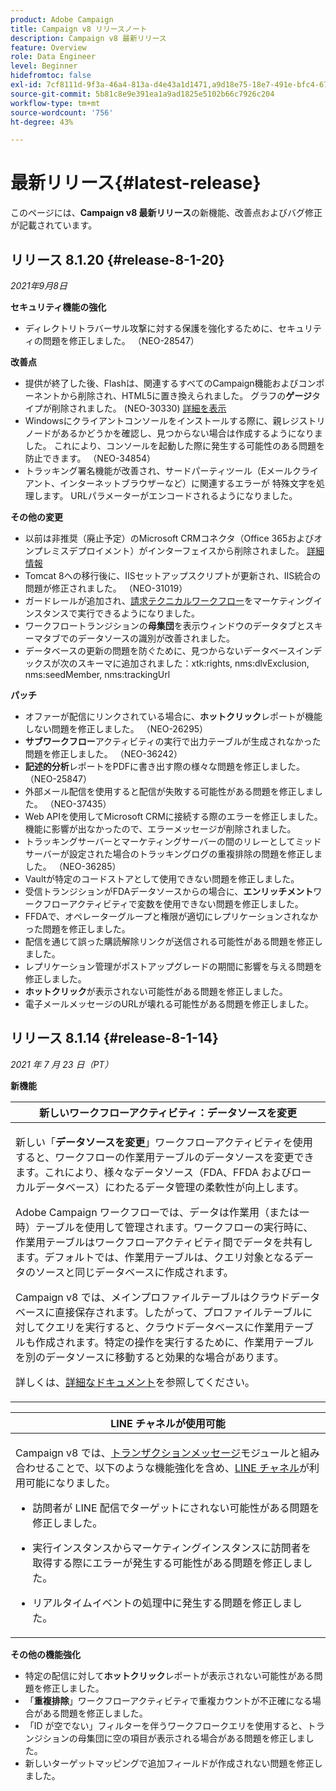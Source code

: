 ```yaml
---
product: Adobe Campaign
title: Campaign v8 リリースノート
description: Campaign v8 最新リリース
feature: Overview
role: Data Engineer
level: Beginner
hidefromtoc: false
exl-id: 7cf8111d-9f3a-46a4-813a-d4e43a1d1471,a9d18e75-18e7-491e-bfc4-671c3600396e
source-git-commit: 5b81c8e9e391ea1a9ad1825e5102b66c7926c204
workflow-type: tm+mt
source-wordcount: '756'
ht-degree: 43%

---
```


# 最新リリース{#latest-release}

このページには、**Campaign v8 最新リリース**&#x200B;の新機能、改善点およびバグ修正が記載されています。

## リリース 8.1.20 {#release-8-1-20}

_2021年9月8日_

**セキュリティ機能の強化**

* ディレクトリトラバーサル攻撃に対する保護を強化するために、セキュリティの問題を修正しました。 （NEO-28547）

**改善点**

* 提供が終了した後、Flashは、関連するすべてのCampaign機能およびコンポーネントから削除され、HTML5に置き換えられました。 グラフの&#x200B;**ゲージ**&#x200B;タイプが削除されました。 (NEO-30330) [詳細を表示](https://experienceleague.adobe.com/docs/campaign-classic/using/reporting/creating-new-reports/creating-a-chart.html)
* Windowsにクライアントコンソールをインストールする際に、親レジストリノードがあるかどうかを確認し、見つからない場合は作成するようになりました。 これにより、コンソールを起動した際に発生する可能性のある問題を防止できます。 （NEO-34854）
* トラッキング署名機能が改善され、サードパーティツール（Eメールクライアント、インターネットブラウザーなど）に関連するエラーが 特殊文字を処理します。 URLパラメーターがエンコードされるようになりました。

**その他の変更**

* 以前は非推奨（廃止予定）のMicrosoft CRMコネクタ（Office 365およびオンプレミスデプロイメント）がインターフェイスから削除されました。 [詳細情報](https://experienceleague.adobe.com/docs/campaign-classic/using/getting-started/connectors/crm-connectors/crm-ms-dynamics.html#configure-acc-for-microsoft)
* Tomcat 8への移行後に、IISセットアップスクリプトが更新され、IIS統合の問題が修正されました。 （NEO-31019）
* ガードレールが追加され、[請求テクニカルワークフロー](https://experienceleague.adobe.com/docs/campaign-classic/using/monitoring-campaign-classic/production-procedures/monitoring-processes.html#billing-report)をマーケティングインスタンスで実行できるようになりました。
* ワークフロートランジションの&#x200B;**母集団**&#x200B;を表示ウィンドウのデータタブとスキーマタブでのデータソースの識別が改善されました。
* データベースの更新の問題を防ぐために、見つからないデータベースインデックスが次のスキーマに追加されました：xtk:rights, nms:dlvExclusion, nms:seedMember, nms:trackingUrl

**パッチ**

* オファーが配信にリンクされている場合に、**ホットクリック**&#x200B;レポートが機能しない問題を修正しました。 （NEO-26295）
* **サブワークフロー**&#x200B;アクティビティの実行で出力テーブルが生成されなかった問題を修正しました。 （NEO-36242）
* **記述的分析**&#x200B;レポートをPDFに書き出す際の様々な問題を修正しました。 （NEO-25847）
* 外部メール配信を使用すると配信が失敗する可能性がある問題を修正しました。 （NEO-37435）
* Web APIを使用してMicrosoft CRMに接続する際のエラーを修正しました。 機能に影響が出なかったので、エラーメッセージが削除されました。
* トラッキングサーバーとマーケティングサーバーの間のリレーとしてミッドサーバーが設定された場合のトラッキングログの重複排除の問題を修正しました。 （NEO-36285）
* Vaultが特定のコードストアとして使用できない問題を修正しました。
* 受信トランジションがFDAデータソースからの場合に、**エンリッチメント**&#x200B;ワークフローアクティビティで変数を使用できない問題を修正しました。
* FFDAで、オペレーターグループと権限が適切にレプリケーションされなかった問題を修正しました。
* 配信を通じて誤った購読解除リンクが送信される可能性がある問題を修正しました。
* レプリケーション管理がポストアップグレードの期間に影響を与える問題を修正しました。
* **ホットクリック**&#x200B;が表示されない可能性がある問題を修正しました。
* 電子メールメッセージのURLが壊れる可能性がある問題を修正しました。

## リリース 8.1.14 {#release-8-1-14}

_2021 年 7 月 23 日（PT）_

**新機能**

<table>
<thead>
<tr>
<th><strong>新しいワークフローアクティビティ：データソースを変更</strong><br/></th>
</tr>
</thead>
<tbody>
<tr>
<td>
<p>新しい「<b>データソースを変更</b>」ワークフローアクティビティを使用すると、ワークフローの作業用テーブルのデータソースを変更できます。これにより、様々なデータソース（FDA、FFDA およびローカルデータベース）にわたるデータ管理の柔軟性が向上します。</p>
<p>Adobe Campaign ワークフローでは、データは作業用（または一時）テーブルを使用して管理されます。ワークフローの実行時に、作業用テーブルはワークフローアクティビティ間でデータを共有します。デフォルトでは、作業用テーブルは、クエリ対象となるデータのソースと同じデータベースに作成されます。</p>
<p>Campaign v8 では、メインプロファイルテーブルはクラウドデータベースに直接保存されます。したがって、プロファイルテーブルに対してクエリを実行すると、クラウドデータベースに作業用テーブルも作成されます。特定の操作を実行するために、作業用テーブルを別のデータソースに移動すると効果的な場合があります。</p>
<p>詳しくは、<a href="../config/workflows.md#change-data-source-activity">詳細なドキュメント</a>を参照してください。</p>
</td>
</tr>
</tbody>
</table>

<table> 
<thead>
<tr> 
<th> <strong>LINE チャネルが使用可能</strong><br /> </th> 
</tr> 
</thead> 
<tbody> 
<tr> 
<td> <p>Campaign v8 では、<a href="../send/transactional.md">トランザクションメッセージ</a>モジュールと組み合わせることで、以下のような機能強化を含め、<a href="../send/line.md">LINE チャネル</a>が利用可能になりました。
<ul> 
<li><p>訪問者が LINE 配信でターゲットにされない可能性がある問題を修正しました。 
</p></li>
<li><p>実行インスタンスからマーケティングインスタンスに訪問者を取得する際にエラーが発生する可能性がある問題を修正しました。
</p></li>
<li><p>リアルタイムイベントの処理中に発生する問題を修正しました。</p></li>
</ul>
</td> 
</tr> 
</tbody> 
</table>

**その他の機能強化**

* 特定の配信に対して&#x200B;**ホットクリック**&#x200B;レポートが表示されない可能性がある問題を修正しました。
* 「**重複排除**」ワークフローアクティビティで重複カウントが不正確になる場合がある問題を修正しました。
* 「ID が空でない」フィルターを伴うワークフロークエリを使用すると、トランジションの母集団に空の項目が表示される場合がある問題を修正しました。
* 新しいターゲットマッピングで追加フィールドが作成されない問題を修正しました。
